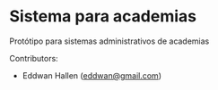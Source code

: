 # Sistema para academias

Protótipo para sistemas administrativos de academias

Contributors:
- Eddwan Hallen (eddwan@gmail.com)